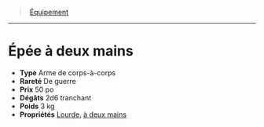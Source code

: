 ﻿---
!EquipmentItem
Type: Arme de corps-à-corps
Price: 50 po
Weight: 3 kg
Rarity: De guerre
Damages: 2d6 tranchant
Properties: '[Lourde](hd_weapons_lourde.md), [à deux mains](hd_weapons_a_deux_mains.md)'
Id: equipment_hd.md#Épée-à-deux-mains
ParentLink: equipment_hd.md#Équipement
Name: Épée à deux mains
ParentName: Équipement
NameLevel: 1
Attributes: {}
---
> [Équipement](hd_equipment.md)

---

# Épée à deux mains

- **Type** Arme de corps-à-corps
- **Rareté** De guerre
- **Prix** 50 po
- **Dégâts** 2d6 tranchant
- **Poids** 3 kg
- **Propriétés** [Lourde](hd_weapons_lourde.md), [à deux mains](hd_weapons_a_deux_mains.md)

